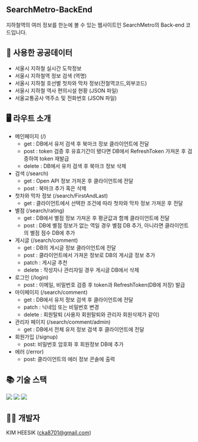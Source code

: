 ## SearchMetro-BackEnd

지하철역의 여러 정보를 한눈에 볼 수 있는 웹사이트인 SearchMetro의 Back-end 코드입니다. 

## 📖 사용한 공공데이터
- 서울시 지하철 실시간 도착정보
- 서울시 지하철역 정보 검색 (역명)
- 서울시 지하철 호선별 첫차와 막차 정보(전철역코드,외부코드)
- 서울시 지하철 역사 편의시설 현황 (JSON 파일)
- 서울교통공사 역주소 및 전화번호 (JSON 파일)

## 🖥 라우트 소개

- 메인페이지 (/)
  <ul>
    <li>get : DB에서 유저 검색 후 북마크 정보 클라이언트에 전달</li>
    <li>post : token 검증 후 유효기간이 됐다면 DB에서 RefreshToken 가져온 후 검증하여 token 재발급</li>
    <li>delete : DB에서 유저 검색 후 북마크 정보 삭제</li>
  </ul>
- 검색 (/search)
  <ul>
      <li>get : Open API 정보 가져온 후 클라이언트에 전달</li>
      <li>post : 북마크 추가 혹은 삭제</li>
  </ul>
- 첫차와 막차 정보 (/search/FirstAndLast)
  <ul>
      <li>get : 클라이언트에서 선택한 조건에 따라 첫차와 막차 정보 가져온 후 전달</li>
  </ul>
- 별점 (/search/rating)
  <ul>
      <li>get : DB에서 별점 정보 가져온 후 평균값과 함께 클라이언트에 전달</li>
      <li>post : DB에 별점 정보가 없는 역일 경우 별점 DB 추가, 아니라면 클라이언트의 별점 점수 DB에 추가</li>
  </ul>
- 게시글 (/search/comment)
  <ul>
      <li>get : DB의 게시글 정보 클라이언트에 전달</li>
      <li>post : 클라이언트에서 가져온 정보로 DB의 게시글 정보 추가</li>
      <li>patch : 게시글 추천</li>
      <li>delete : 작성자나 관리자일 경우 게시글 DB에서 삭제</li>
  </ul>
- 로그인 (/login)
  <ul>
      <li>post : 이메일, 비밀번호 검증 후 token과 RefreshToken(DB에 저장) 발급</li>
  </ul>
- 마이페이지 (/search/comment)
  <ul>
      <li>get : DB에서 유저 정보 검색 후 클라이언트에 전달</li>
      <li>patch : 닉네임 또는 비밀번호 변경</li>
      <li>delete : 회원탈퇴 (사용자 회원탈퇴와 관리자 회원삭제가 같이)</li>
  </ul>
- 관리자 페이지 (/search/comment/admin)
  <ul>
      <li>get : DB에서 전체 유저 정보 검색 후 클라이언트에 전달</li>
  </ul>
- 회원가입 (/signup)
  <ul>
      <li>post: 비밀번호 암호화 후 회원정보 DB에 추가</li>
  </ul>
- 에러 (/error)
  <ul>
      <li>post: 클라이언트의 에러 정보 콘솔에 출력</li>
  </ul>

## 📚 기술 스택
<img src="https://img.shields.io/badge/node.js-339933?style=for-the-badge&logo=Node.js&logoColor=white">  <img src="https://img.shields.io/badge/express-000000?style=for-the-badge&logo=express&logoColor=white">  <img src="https://img.shields.io/badge/mongoDB-47A248?style=for-the-badge&logo=MongoDB&logoColor=white">

## 👨‍💻 개발자
KIM HEESIK (cka8701@gmail.com)
